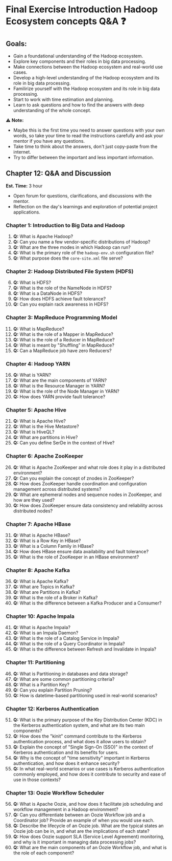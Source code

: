 # Final Exercise Introduction Hadoop Ecosystem concepts Q&A :question:

## Goals:
- Gain a foundational understanding of the Hadoop ecosystem.
- Explore key components and their roles in big data processing.
- Make connections between the Hadoop ecosystem and real-world use cases.
- Develop a high-level understanding of the Hadoop ecosystem and its role in big data processing.
- Familirize yourself with the Hadoop ecosystem and its role in big data processing.
- Start to work with time estimation and planning.
- Learn to ask questions and how to find the answers with deep understanding of the whole concept.

:warning: **Note:**
- Maybe this is the first time you need to answer questions with your own words, so take your time to read the instructions carefully and ask your mentor if you have any questions.
- Take time to think about the answers, don't just copy-paste from the internet.
- Try to differ between the important and less important information.

## Chapter 12: Q&A and Discussion
**Est. Time:** 3 hour
- Open forum for questions, clarifications, and discussions with the mentor.
- Reflection on the day's learnings and exploration of potential project applications.

### Chapter 1: Introduction to Big Data and Hadoop

1. **Q:** What is Apache Hadoop?
2. **Q:** Can you name a few vendor-specific distributions of Hadoop?
3. **Q:** What are the three modes in which Hadoop can run?
4. **Q:** What is the primary role of the `hadoop-env.sh` configuration file?
5. **Q:** What purpose does the `core-site.xml` file serve?

### Chapter 2: Hadoop Distributed File System (HDFS)

6. **Q:** What is HDFS?
7. **Q:** What is the role of the NameNode in HDFS?
8. **Q:** What is a DataNode in HDFS?
9. **Q:** How does HDFS achieve fault tolerance?
10. **Q:** Can you explain rack awareness in HDFS?

### Chapter 3: MapReduce Programming Model

11. **Q:** What is MapReduce?
12. **Q:** What is the role of a Mapper in MapReduce?
13. **Q:** What is the role of a Reducer in MapReduce?
14. **Q:** What is meant by "Shuffling" in MapReduce?
15. **Q:** Can a MapReduce job have zero Reducers?

### Chapter 4: Hadoop YARN

16. **Q:** What is YARN?
17. **Q:** What are the main components of YARN?
18. **Q:** What is the Resource Manager in YARN?
19. **Q:** What is the role of the Node Manager in YARN?
20. **Q:** How does YARN provide fault tolerance?

### Chapter 5: Apache Hive

21. **Q:** What is Apache Hive?
22. **Q:** What is the Hive Metastore?
23. **Q:** What is HiveQL?
24. **Q:** What are partitions in Hive?
25. **Q:** Can you define SerDe in the context of Hive?

### Chapter 6: Apache ZooKeeper

26. **Q:** What is Apache ZooKeeper and what role does it play in a distributed environment?
27. **Q:** Can you explain the concept of znodes in ZooKeeper?
28. **Q:** How does ZooKeeper handle coordination and configuration management across distributed systems?
29. **Q:** What are ephemeral nodes and sequence nodes in ZooKeeper, and how are they used?
30. **Q:** How does ZooKeeper ensure data consistency and reliability across distributed nodes?

### Chapter 7: Apache HBase

31. **Q:** What is Apache HBase?
32. **Q:** What is a Row Key in HBase?
33. **Q:** What is a Column Family in HBase?
34. **Q:** How does HBase ensure data availability and fault tolerance?
35. **Q:** What is the role of ZooKeeper in an HBase environment?

### Chapter 8: Apache Kafka

36. **Q:** What is Apache Kafka?
37. **Q:** What are Topics in Kafka?
38. **Q:** What are Partitions in Kafka?
39. **Q:** What is the role of a Broker in Kafka?
40. **Q:** What is the difference between a Kafka Producer and a Consumer?

### Chapter 10: Apache Impala

41. **Q:** What is Apache Impala?
42. **Q:** What is an Impala Daemon?
43. **Q:** What is the role of a Catalog Service in Impala?
44. **Q:** What is the role of a Query Coordinator in Impala?
45. **Q:** What is the difference between Refresh and Invalidate in Impala?

### Chapter 11: Partitioning

46. **Q:** What is Partitioning in databases and data storage?
47. **Q:** What are some common partitioning criteria?
48. **Q:** What is a Partition Key?
49. **Q:** Can you explain Partition Pruning?
50. **Q:** How is datetime-based partitioning used in real-world scenarios?

### Chapter 12: Kerberos Authentication

51. **Q:** What is the primary purpose of the Key Distribution Center (KDC) in the Kerberos authentication system, and what are its two main components?
52. **Q:** How does the "kinit" command contribute to the Kerberos authentication process, and what does it allow users to obtain?
53. **Q:** Explain the concept of "Single Sign-On (SSO)" in the context of Kerberos authentication and its benefits for users.
54. **Q:** Why is the concept of "time sensitivity" important in Kerberos authentication, and how does it enhance security?
55. **Q:** In what real-world scenarios or use cases is Kerberos authentication commonly employed, and how does it contribute to security and ease of use in those contexts?

### Chapter 13: Oozie Workflow Scheduler

56. **Q:** What is Apache Oozie, and how does it facilitate job scheduling and workflow management in a Hadoop environment?
57. **Q:** Can you differentiate between an Oozie Workflow job and a Coordinator job? Provide an example of when you would use each.
58. **Q:** Describe the lifecycle of an Oozie job. What are the typical states an Oozie job can be in, and what are the implications of each state?
59. **Q:** How does Oozie support SLA (Service Level Agreement) monitoring, and why is it important in managing data processing jobs?
60. **Q:** What are the main components of an Oozie Workflow job, and what is the role of each component?
